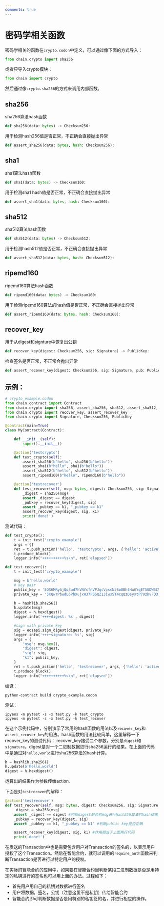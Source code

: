 ```yaml
---
comments: true
---
```


# 密码学相关函数

密码学相关的函数在`crypto.codon`中定义，可以通过像下面的方式导入：

```python
from chain.crypto import sha256
```

或者只导入crypto模块：

```python
from chain import crypto
```

然后通过像`crypto.sha256`的方式来调用内部函数。

## sha256

sha256算法hash函数

```python
def sha256(data: bytes) -> Checksum256:
```

用于检测hash256值是否正常，不正确会直接抛出异常

```python
def assert_sha256(data: bytes, hash: Checksum256):
```

## sha1

sha1算法hash函数

```python
def sha1(data: bytes) -> Checksum160:
```

用于检测sha1 hash值是否正常，不正确会直接抛出异常

```python
def assert_sha1(data: bytes, hash: Checksum160):
```


## sha512

sha512算法hash函数

```python
def sha512(data: bytes) -> Checksum512:
```

用于检测hash512值是否正常，不正确会直接抛出异常

```python
def assert_sha512(data: bytes, hash: Checksum512):
```

## ripemd160

ripemd160算法hash函数

```python
def ripemd160(data: bytes) -> Checksum160:
```

用于检测ripemd160算法的hash值是否正常，不正确会直接抛出异常

```python
def assert_ripemd160(data: bytes, hash: Checksum160):
```

## recover_key

用于从digest和signture中恢复出公钥

```python
def recover_key(digest: Checksum256, sig: Signature) -> PublicKey:
```

检查签名是否正常，不正常会抛出异常

```python
def assert_recover_key(digest: Checksum256, sig: Signature, pub: PublicKey):
```

## 示例：

```python
# crypto_example.codon
from chain.contract import Contract
from chain.crypto import sha256, assert_sha256, sha512, assert_sha512, sha1, assert_sha1, ripemd160, assert_ripemd160
from chain.crypto import recover_key, assert_recover_key
from chain.crypto import Signature, Checksum256, PublicKey

@contract(main=True)
class MyContract(Contract):

    def __init__(self):
        super().__init__()

    @action('testcrypto')
    def test_crypto(self):
        assert_sha256(b"hello", sha256(b"hello"))
        assert_sha1(b"hello", sha1(b"hello"))
        assert_sha512(b"hello", sha512(b"hello"))
        assert_ripemd160(b"hello", ripemd160(b"hello"))

    @action('testrecover')
    def test_recover(self, msg: bytes, digest: Checksum256, sig: Signature, k1: PublicKey):
        _digest = sha256(msg)
        assert _digest == digest
        _pubkey = recover_key(digest, sig)
        assert _pubkey == k1, "_pubkey == k1"
        assert_recover_key(digest, sig, k1)
        print('done!')
```

测试代码：

```python
def test_crypto():
    t = init_test('crypto_example')
    args = {}
    ret = t.push_action('hello', 'testcrypto', args, {'hello': 'active'})
    t.produce_block()
    logger.info("++++++++++%s\n", ret['elapsed'])

def test_recover():
    t = init_test('crypto_example')

    msg = b'hello,world'
    # key pair
    public_key = 'EOS6MRyAjQq8ud7hVNYcfnVPJqcVpscN5So8BhtHuGYqET5GDW5CV'
    private_key = '5KQwrPbwdL6PhXujxW37FSSQZ1JiwsST4cqQzDeyXtP79zkvFD3'

    h = hashlib.sha256()
    h.update(msg)
    digest = h.hexdigest()
    logger.info('++++digest: %s', digest)

    #sign with private key
    sig = eosapi.sign_digest(digest, private_key)
    logger.info('++++signature: %s', sig)
    args = {
        "msg": msg.hex(),
        "digest": digest,
        "sig": sig,
        "k1": public_key,
    }
    ret = t.push_action('hello', 'testrecover', args, {'hello': 'active'})
    t.produce_block()
    logger.info("++++++++++%s\n", ret['elapsed'])
```

编译：

```
python-contract build crypto_example.codon
```

测试：

```
ipyeos -m pytest -s -x test.py -k test_crypto
ipyeos -m pytest -s -x test.py -k test_recover
```

在这个示例代码中，分别演示了常用的hash函数的用法以及`recover_key`和`assert_recover_key`的用法。hash函数的用法比较简单，这里解释一下recover_key的测试代码：
recover_key接受二个参数，分别是`digest`和`signature`，digest是对一个二进制数据进行sha256运行的结果。在上面的代码中是通过对`hello,world`进行sha256算法的hash计算。

```python
h = hashlib.sha256()
h.update(b'hello,world')
digest = h.hexdigest()
```

运算出的结果作为参数传给action.

下面是对`testrecover`的解释：

```python
@action('testrecover')
def test_recover(self, msg: bytes, digest: Checksum256, sig: Signature, k1: PublicKey):
    _digest = sha256(msg)
    assert _digest == digest #判断digest是否对msg进行hash256算法的hash结果
    _pubkey = recover_key(digest, sig)
    assert _pubkey == k1, "_pubkey == k1" #判断public key是否正确

    assert_recover_key(digest, sig, k1) #作用相当于上面两行代码
    print('done!')
```

在发送的Transaction中也是需要包含用户对Transaction的签名的，以表示用户授权了这个Transaction。然后在智能合约，就可以调用的`require_auth`函数来判断Transaction是否进行过特定用户的授权。

在实际的智能合约的应用中，如果要在智能合约里判断某段二进制数据是否是用特定的私钥进行的签名也可以用上面的办法。过程如下：

- 首先用户用自己的私钥对数据进行签名
- 用户将数据，签名，公钥（注意这里不是私钥）传给智能合约
- 智能合约即可判断数据是否是用特别的私钥签的名，并进行相应的操作。

